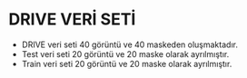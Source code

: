 <h1>DRIVE VERİ SETİ</h1>
<p>
  <ul>
    <li>DRIVE veri seti 40 görüntü ve 40 maskeden oluşmaktadır.</li>
    <li>Test veri seti 20 görüntü ve 20 maske olarak ayrılmıştır.</li>
    <li>
      Train veri seti 20 görüntü ve 20 maske olarak ayrılmıştır. 
    </li>
  </ul>

</p>
